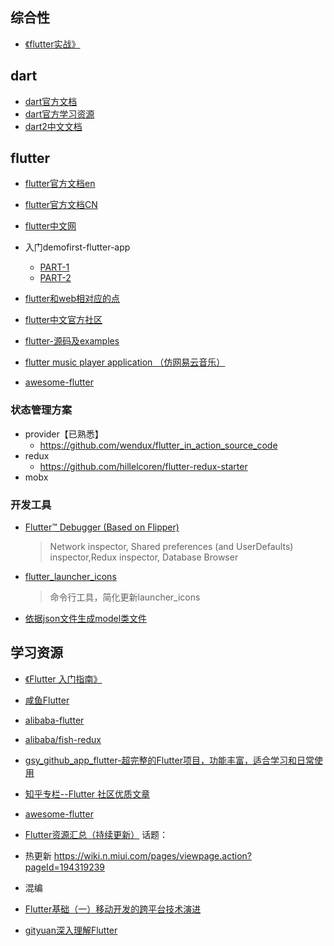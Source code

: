 
## 综合性
* [《flutter实战》](https://book.flutterchina.club/)


## dart
* [dart官方文档](https://dart.dev/guides/language)
* [dart官方学习资源](https://flutter.dev/docs/resources/bootstrap-into-dart)
* [dart2中文文档](https://www.kancloud.cn/marswill/dark2_document/709087)

## flutter 

* [flutter官方文档en](https://flutter.dev/docs)
* [flutter官方文档CN](https://flutter-io.cn/docs)
* [flutter中文网](https://flutterchina.club/docs/)
* 入门demofirst-flutter-app
  * [PART-1](https://codelabs.developers.google.com/codelabs/first-flutter-app-pt1/#0)
  * [PART-2](https://codelabs.developers.google.com/codelabs/first-flutter-app-pt2/#0)

* [flutter和web相对应的点](https://flutter.dev/docs/get-started/flutter-for/web-devs)

* [flutter中文官方社区](https://flutter-io.cn/)
* [flutter-源码及examples](https://github.com/flutter/flutter)


* [flutter music player application （仿网易云音乐）](https://github.com/boyan01/flutter-netease-music)


* [awesome-flutter](https://github.com/Solido/awesome-flutter)


### 状态管理方案
  * provider【已熟悉】
    * https://github.com/wendux/flutter_in_action_source_code
  * redux
    * https://github.com/hillelcoren/flutter-redux-starter
  * mobx

### 开发工具
* [Flutter™ Debugger (Based on Flipper)](https://github.com/blankapp/flutter-debugger)
  > Network inspector, Shared preferences (and UserDefaults) inspector,Redux inspector, Database Browser
* [flutter_launcher_icons](https://github.com/fluttercommunity/flutter_launcher_icons)
  > 命令行工具，简化更新launcher_icons

* [依据json文件生成model类文件](https://github.com/flutterchina/json_model)


## 学习资源
* [《Flutter 入门指南》](https://github.com/icepy/flutter-book/blob/master/doc/SUMMARY.md)
* [咸鱼Flutter](https://www.yuque.com/xytech/flutter)
* [alibaba-flutter](https://github.com/alibaba-flutter)
* [alibaba/fish-redux](https://github.com/alibaba/fish-redux)
* [gsy_github_app_flutter-超完整的Flutter项目，功能丰富，适合学习和日常使用](https://github.com/CarGuo/gsy_github_app_flutter)
* [知乎专栏--Flutter 社区优质文章](https://zhuanlan.zhihu.com/flutter-io)
* [awesome-flutter](https://www.devio.org/2018/09/09/awesome-flutter/)

* [Flutter资源汇总（持续更新）](https://juejin.im/post/5dadbc97f265da5b7d692464)
话题：

* 热更新 https://wiki.n.miui.com/pages/viewpage.action?pageId=194319239
* 混编

* [Flutter基础（一）移动开发的跨平台技术演进](https://liuwangshu.cn/flutter/primer/1-cross-platform-evolution.html)
* [gityuan深入理解Flutter](http://gityuan.com/flutter/)
